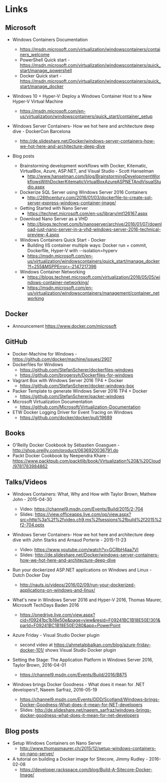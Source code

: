 # Links

## Microsoft

* Windows Containers Documentation
  * https://msdn.microsoft.com/virtualization/windowscontainers/containers_welcome
  * PowerShell Quick start - https://msdn.microsoft.com/virtualization/windowscontainers/quick_start/manage_powershell
  * Docker Quick start - https://msdn.microsoft.com/virtualization/windowscontainers/quick_start/manage_docker

* Windows 10 + Hyper-V: Deploy a Windows Container Host to a New Hyper-V Virtual Machine
  * https://msdn.microsoft.com/en-us/virtualization/windowscontainers/quick_start/container_setup

* Windows Server Containers- How we hot here and architecture deep dive - DockerCon Barcelona
  * http://de.slideshare.net/Docker/windows-server-containers-how-we-hot-here-and-architecture-deep-dive

* Blog posts
  * Brainstorming development workflows with Docker, Kitematic, VirtualBox, Azure, ASP.NET, and Visual Studio - Scott Hanselman
    * http://www.hanselman.com/blog/BrainstormingDevelopmentWorkflowsWithDockerKitematicVirtualBoxAzureASPNETAndVisualStudio.aspx
  * Dockerize SQL Server using Windows Server 2016 Containers
    * http://26thcentury.com/2016/01/03/dockerfile-to-create-sql-server-express-windows-container-image/
  * Getting Started with Nano Server
    * https://technet.microsoft.com/en-us/library/mt126167.aspx
  * Download Nano Server as a VHD
    * http://blogs.technet.com/b/nanoserver/archive/2016/01/07/download-just-nano-server-in-a-vhd-windows-server-2016-technical-preview-4.aspx
  * Windows Containers Quick Start - Docker
    * Building IIS container multiple ways: Docker run + commit, Dockerfile, Hyper-V with --isolation=hyperv
    * https://msdn.microsoft.com/en-us/virtualization/windowscontainers/quick_start/manage_docker?f=255&MSPPError=-2147217396
  * Windows Container Networking
    * https://blogs.technet.microsoft.com/virtualization/2016/05/05/windows-container-networking/
    * https://msdn.microsoft.com/en-us/virtualization/windowscontainers/management/container_networking

## Docker
  * Announcement https://www.docker.com/microsoft

## GitHub
  * Docker-Machine for Windows - https://github.com/docker/machine/issues/2907
  * Dockerfiles for Windows
    * https://github.com/StefanScherer/dockerfiles-windows
    * https://github.com/brogersyh/Dockerfiles-for-windows
  * Vagrant Box with Windows Server 2016 TP4 + Docker
    * https://github.com/StefanScherer/docker-windows-box
  * Packer Template to generate Windows Server 2016 TP4 + Docker
    * https://github.com/StefanScherer/packer-windows
  * Microsoft Virtualization Documentation
    * https://github.com/Microsoft/Virtualization-Documentation
  * ETW Docker Logging Driver for Event Tracing on Windows
    * https://github.com/docker/docker/pull/19689

## Books
  * O'Reilly Docker Cookbook by Sébastien Goasguen - http://shop.oreilly.com/product/0636920036791.do
  * Packt Docker Cookbook by Neependra Khare - https://www.packtpub.com/packtlib/book/Virtualization%20&%20Cloud/9781783984862

## Talks/Videos
  * Windows Containers: What, Why and How with Taylor Brown, Mathew John - 2015-04-30 
    * Video: https://channel9.msdn.com/Events/Build/2015/2-704
    * Slides: https://view.officeapps.live.com/op/view.aspx?src=http%3a%2f%2fvideo.ch9.ms%2fsessions%2fbuild%2f2015%2f2-704.pptx
  * Windows Server Containers- How we hot here and architecture deep dive with John Starks and Arnaud Porterie - 2015-11-23
    * Video: https://www.youtube.com/watch?v=GCRbH4aa7VI
    * Slides: http://de.slideshare.net/Docker/windows-server-containers-how-we-hot-here-and-architecture-deep-dive

  * Run your dockerized ASP.NET applications on Windows and Linux - Dutch Docker Day
    * http://nauts.io/videos/2016/02/09/run-your-dockerized-applications-on-windows-and-linux/
 
  * What's new in Windows Server 2016 and Hyper-V 2016, Thomas Maurer, Microsoft TechDays Baden 2016
    * https://onedrive.live.com/view.aspx?cid=f09241bc1b18e50e&page=view&resid=F09241BC1B18E50E!301&parId=F09241BC1B18E50E!280&app=PowerPoint
  * Azure Friday - Visual Studio Docker plugin
    * second video at https://ahmetalpbalkan.com/blog/azure-friday-docker-101/ shows Visual Studio Docker plugin
  * Setting the Stage: The Application Platform in Windows Server 2016, Taylor Brown, 2016-04-01
    * https://channel9.msdn.com/Events/Build/2016/B875
  * Windows brings Docker Goodness - What does it mean for .NET developers?, Naeem Sarfraz, 2016-05-19
    * https://channel9.msdn.com/Events/DDD/Scotland/Windows-brings-Docker-Goodness-What-does-it-mean-for-NET-developers
    * Slides: http://de.slideshare.net/naeem_sarfraz/windows-brings-docker-goodness-what-does-it-mean-for-net-developers

## Blog posts
  * Setup Windows Containers on Nano Server
    * http://www.thomasmaurer.ch/2015/12/setup-windows-containers-on-nano-server/
  * A tutorial on building a Docker image for Sitecore, Jimmy Rudley - 2016-02-08
    * https://developer.rackspace.com/blog/Build-A-Sitecore-Docker-Image/

